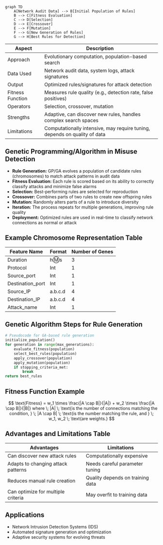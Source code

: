 ```mermaid
graph TD
    A[Network Audit Data] --> B[Initial Population of Rules]
    B --> C[Fitness Evaluation]
    C --> D[Selection]
    D --> E[Crossover]
    E --> F[Mutation]
    F --> G[New Generation of Rules]
    G --> H[Best Rules for Detection]
```


|Aspect|Description|
|---|---|
|Approach|Evolutionary computation, population-based search|
|Data Used|Network audit data, system logs, attack signatures|
|Output|Optimized rules/signatures for attack detection|
|Fitness Function|Measures rule quality (e.g., detection rate, false positives)|
|Operators|Selection, crossover, mutation|
|Strengths|Adaptive, can discover new rules, handles complex search spaces|
|Limitations|Computationally intensive, may require tuning, depends on quality of data|
## Genetic Programming/Algorithm in Misuse Detection
- **Rule Generation:** GP/GA evolves a population of candidate rules (chromosomes) to match attack patterns in audit data
- **Fitness Evaluation:** Each rule is scored based on its ability to correctly classify attacks and minimize false alarms
- **Selection:** Best-performing rules are selected for reproduction
- **Crossover:** Combines parts of two rules to create new offspring rules
- **Mutation:** Randomly alters parts of a rule to introduce diversity
- **Iteration:** The process repeats for multiple generations, improving rule quality
- **Deployment:** Optimized rules are used in real-time to classify network connections as normal or attack
## Example Chromosome Representation Table

| Feature Name     | Format  | Number of Genes |
| ---------------- | ------- | --------------- |
| Duration         | h:m:s   | 3               |
| Protocol         | Int     | 1               |
| Source_port      | Int     | 1               |
| Destination_port | Int     | 1               |
| Source_IP        | a.b.c.d | 4               |
| Destination_IP   | a.b.c.d | 4               |
| Attack_name      | Int     | 1               |

## Genetic Algorithm Steps for Rule Generation

```python
# Pseudocode for GA-based rule generation
initialize_population()
for generation in range(max_generations):
    evaluate_fitness(population)
    select_best_rules(population)
    apply_crossover(population)
    apply_mutation(population)
    if stopping_criteria_met:
        break
return best_rules
```
## Fitness Function Example
$$
\text{Fitness} = w_1 \times \frac{|A \cap B|}{|A|} + w_2 \times \frac{|A \cap B|}{|B|}
where \; |A| \; \text{is the number of connections matching the condition, } \; |A \cap B| \; \text{is the number matching the rule, and } \; w_1, w_2 \; \text{are weights.}
$$

## Advantages and Limitations Table

| Advantages                         | Limitations                      |
| ---------------------------------- | -------------------------------- |
| Can discover new attack rules      | Computationally expensive        |
| Adapts to changing attack patterns | Needs careful parameter tuning   |
| Reduces manual rule creation       | Quality depends on training data |
| Can optimize for multiple criteria | May overfit to training data     |

## Applications
- Network Intrusion Detection Systems (IDS)
- Automated signature generation and optimization
- Adaptive security systems for evolving threats